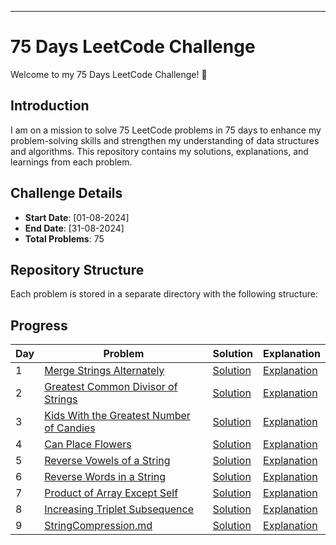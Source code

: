 

---

# 75 Days LeetCode Challenge

Welcome to my 75 Days LeetCode Challenge! 🚀

## Introduction

I am on a mission to solve 75 LeetCode problems in 75 days to enhance my problem-solving skills and strengthen my understanding of data structures and algorithms. This repository contains my solutions, explanations, and learnings from each problem.

## Challenge Details

- **Start Date**: [01-08-2024]
- **End Date**: [31-08-2024]
- **Total Problems**: 75

## Repository Structure

Each problem is stored in a separate directory with the following structure:

## Progress

| Day | Problem | Solution | Explanation |
|-----|---------|----------|-------------|
| 1   | [Merge Strings Alternately](./Day1/Merge_Strings_Alternatively.md) | [Solution](./Day1/P1mergeastring.py) | [Explanation](./Day1/Merge_Strings_Alternatively.md) |
| 2   | [Greatest Common Divisor of Strings](./Day2/Greatest_Common_Divisor_of_Strings.md) | [Solution](./Day2) | [Explanation](./Day2/Greatest_Common_Divisor_of_Strings.md) |
| 3   | [Kids With the Greatest Number of Candies](./Day3/Kids_With_the_Greatest_Number_of_Candies.md) | [Solution](./Day3/KidsWiththeGreatestNumberofCandies.py) | [Explanation](./Day3/Kids_With_the_Greatest_Number_of_Candies.md) |
| 4   | [Can Place Flowers](./Day4/canplaceflowers.md) | [Solution](./Day4/canplaceflowers.py) | [Explanation](./Day4/canplaceflowers.md) |
| 5   | [Reverse Vowels of a String](./Day5/ReverseVowelsofaString.md) | [Solution](./Day5/ReverseVowelsofaString.py) | [Explanation](./Day5/ReverseVowelsofaString.md) |
| 6   | [Reverse Words in a String](./Day6/ReverseWordsinaString.md) | [Solution](./Day6/ReverseWordsinaString.py) | [Explanation](./Day6/ReverseWordsinaString.md) |
| 7   | [Product of Array Except Self](./Day7/ProductofArrayExceptSelf.md) | [Solution](./Day7/ProductofArrayExceptSelf.py) | [Explanation](./Day7/ProductofArrayExceptSelf.md) |
| 8   | [Increasing Triplet Subsequence](./Day8/IncreasingTripletSubsequence.md) | [Solution](./Day8/IncreasingTripletSubsequence.py) | [Explanation](./Day8/IncreasingTripletSubsequence.md) |
| 9   | [StringCompression.md](./Day9/StringCompression.md) | [Solution](./Day9/StringCompression.py) | [Explanation](./Day9/StringCompression.md) |


